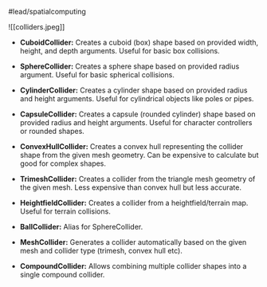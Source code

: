 #lead/spatialcomputing

![[colliders.jpeg]]

- **CuboidCollider:** Creates a cuboid (box) shape based on provided width, height, and depth arguments. Useful for basic box collisions.

- **SphereCollider:** Creates a sphere shape based on provided radius argument. Useful for basic spherical collisions.

- **CylinderCollider:** Creates a cylinder shape based on provided radius and height arguments. Useful for cylindrical objects like poles or pipes.

- **CapsuleCollider:** Creates a capsule (rounded cylinder) shape based on provided radius and height arguments. Useful for character controllers or rounded shapes.

- **ConvexHullCollider:** Creates a convex hull representing the collider shape from the given mesh geometry. Can be expensive to calculate but good for complex shapes.

- **TrimeshCollider:** Creates a collider from the triangle mesh geometry of the given mesh. Less expensive than convex hull but less accurate.

- **HeightfieldCollider:** Creates a collider from a heightfield/terrain map. Useful for terrain collisions.

- **BallCollider:** Alias for SphereCollider.

- **MeshCollider:** Generates a collider automatically based on the given mesh and collider type (trimesh, convex hull etc).

- **CompoundCollider:** Allows combining multiple collider shapes into a single compound collider.
